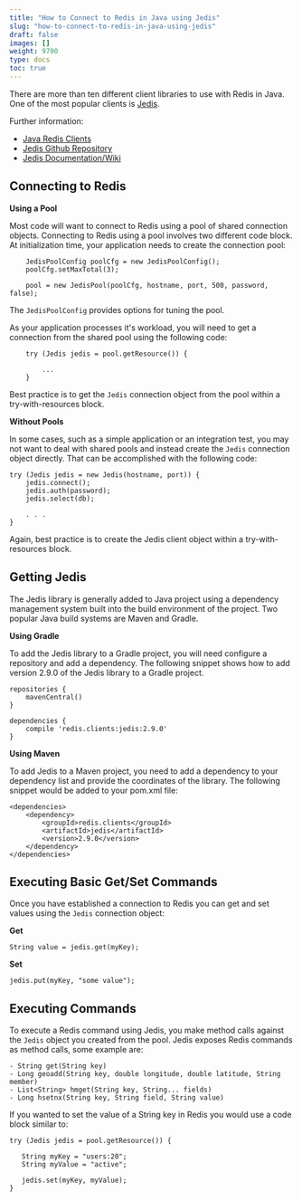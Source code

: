 ```yaml
---
title: "How to Connect to Redis in Java using Jedis"
slug: "how-to-connect-to-redis-in-java-using-jedis"
draft: false
images: []
weight: 9790
type: docs
toc: true
---
```


There are more than ten different client libraries to use with Redis in Java.  One of the most popular clients is [Jedis](https://github.com/xetorthio/jedis).

Further information:

- [Java Redis Clients](https://redis.io/clients#java)
- [Jedis Github Repository](https://github.com/xetorthio/jedis)
- [Jedis Documentation/Wiki](https://github.com/xetorthio/jedis/wiki)


## Connecting to Redis
**Using a Pool**

Most code will want to connect to Redis using a pool of shared connection objects. Connecting to Redis using a pool involves two different code block.  At initialization time, your application needs to create the connection pool:

        JedisPoolConfig poolCfg = new JedisPoolConfig();
        poolCfg.setMaxTotal(3);

        pool = new JedisPool(poolCfg, hostname, port, 500, password, false);

The `JedisPoolConfig` provides options for tuning the pool.  

As your application processes it's workload, you will need to get a connection from the shared pool using the following code:

        try (Jedis jedis = pool.getResource()) {

            ...
        }

Best practice is to get the `Jedis` connection object from the pool within a try-with-resources block.

**Without Pools**

In some cases, such as a simple application or an integration test, you may not want to deal with shared pools and instead create the `Jedis` connection object directly.  That can be accomplished with the following code:

    try (Jedis jedis = new Jedis(hostname, port)) {
        jedis.connect();
        jedis.auth(password);
        jedis.select(db);

        . . .
    }

Again, best practice is to create the Jedis client object within a try-with-resources block.
 


## Getting Jedis
The Jedis library is generally added to Java project using a dependency management system built into the build environment of the project.  Two popular Java build systems are Maven and Gradle.  

**Using Gradle**

To add the Jedis library to a Gradle project, you will need configure a repository and add a dependency.  The following snippet shows how to add version 2.9.0 of the Jedis library to a Gradle project.

    repositories {
        mavenCentral()
    }

    dependencies {
        compile 'redis.clients:jedis:2.9.0'
    }


**Using Maven**

To add Jedis to a Maven project, you need to add a dependency to your dependency list and provide the coordinates of the library.  The following snippet would be added to your pom.xml file:

    <dependencies>
        <dependency>
            <groupId>redis.clients</groupId>
            <artifactId>jedis</artifactId>
            <version>2.9.0</version>
        </dependency>
    </dependencies>


## Executing Basic Get/Set Commands
Once you have established a connection to Redis you can get and set values using the `Jedis` connection object:

**Get**

    String value = jedis.get(myKey);

**Set**

    jedis.put(myKey, "some value");



## Executing Commands
To execute a Redis command using Jedis, you make method calls against the `Jedis` object you created from the pool.  Jedis exposes Redis commands as method calls, some example are:

    - String get(String key) 
    - Long geoadd(String key, double longitude, double latitude, String member)
    - List<String> hmget(String key, String... fields)
    - Long hsetnx(String key, String field, String value)

If you wanted to set the value of a String key in Redis you would use a code block similar to:

    try (Jedis jedis = pool.getResource()) {

       String myKey = "users:20";
       String myValue = "active";

       jedis.set(myKey, myValue);
    }


